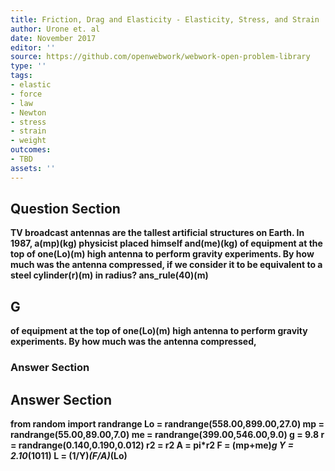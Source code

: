 ```yaml
---
title: Friction, Drag and Elasticity - Elasticity, Stress, and Strain
author: Urone et. al
date: November 2017
editor: ''
source: https://github.com/openwebwork/webwork-open-problem-library
type: ''
tags:
- elastic
- force
- law
- Newton
- stress
- strain
- weight
outcomes:
- TBD
assets: ''
---
```


## Question Section 

<b>
TV broadcast antennas are the tallest artificial structures on Earth. In 1987, a(mp)(kg)
physicist placed himself and(me)(kg) of equipment at the top of one(Lo)(m) high antenna to perform gravity experiments. By how much was the antenna compressed,
if we consider it to be equivalent to a steel cylinder(r)(m) in radius?
ans_rule(40)(m)

## G
of equipment at the top of one(Lo)(m) high antenna to perform gravity experiments. By how much was the antenna compressed,
### Answer Section


## Answer Section

from random import randrange
Lo = randrange(558.00,899.00,27.0)
mp = randrange(55.00,89.00,7.0)
me = randrange(399.00,546.00,9.0)
g = 9.8
r = randrange(0.140,0.190,0.012)
r2 = r**2
A = pi*r2
F = (mp+me)*g
Y = 2.10*(10**11)
L = (1/Y)*(F/A)*(Lo)